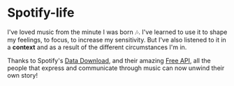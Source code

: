 # Spotify-life 

I've loved music from the minute I was born 🎶. I've learned to use it to shape my feelings, to focus, to increase my sensitivity. But I've also listened to it in a **context** and as a result of the different circumstances I'm in.

Thanks to Spotify's [Data Download](https://www.spotify.com/us/account/privacy/), and their amazing [Free API](https://developer.spotify.com/documentation/web-api/),  all the people that express and communicate through music can now unwind their own story!